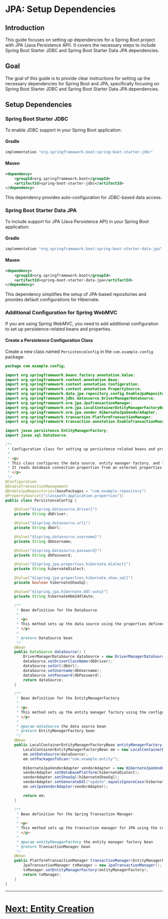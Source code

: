 # JPA: Setup Dependencies

## Introduction

This guide focuses on setting up dependencies for a Spring Boot project with JPA (Java Persistence API). It covers the necessary steps to include Spring Boot Starter JDBC and Spring Boot Starter Data JPA dependencies.

## Goal

The goal of this guide is to provide clear instructions for setting up the necessary dependencies for Spring Boot and JPA, specifically focusing on Spring Boot Starter JDBC and Spring Boot Starter Data JPA dependencies.

## Setup Dependencies

### Spring Boot Starter JDBC

To enable JDBC support in your Spring Boot application:

#### Gradle

```groovy
implementation "org.springframework.boot:spring-boot-starter-jdbc"
```

#### Maven

```xml
<dependency>
    <groupId>org.springframework.boot</groupId>
    <artifactId>spring-boot-starter-jdbc</artifactId>
</dependency>
```

This dependency provides auto-configuration for JDBC-based data access.

### Spring Boot Starter Data JPA

To include support for JPA (Java Persistence API) in your Spring Boot application:

#### Gradle

```groovy
implementation "org.springframework.boot:spring-boot-starter-data-jpa"
```

#### Maven

```xml
<dependency>
    <groupId>org.springframework.boot</groupId>
    <artifactId>spring-boot-starter-data-jpa</artifactId>
</dependency>
```

This dependency simplifies the setup of JPA-based repositories and provides default configurations for Hibernate.

### Additional Configuration for Spring WebMVC

If you are using Spring WebMVC, you need to add additional configuration to set up persistence-related beans and properties.

#### Create a Persistence Configuration Class

Create a new class named `PersistenceConfig` in the `com.example.config` package:

```java
package com.example.config;

import org.springframework.beans.factory.annotation.Value;
import org.springframework.context.annotation.Bean;
import org.springframework.context.annotation.Configuration;
import org.springframework.context.annotation.PropertySource;
import org.springframework.data.jpa.repository.config.EnableJpaRepositories;
import org.springframework.jdbc.datasource.DriverManagerDataSource;
import org.springframework.orm.jpa.JpaTransactionManager;
import org.springframework.orm.jpa.LocalContainerEntityManagerFactoryBean;
import org.springframework.orm.jpa.vendor.HibernateJpaVendorAdapter;
import org.springframework.transaction.PlatformTransactionManager;
import org.springframework.transaction.annotation.EnableTransactionManagement;

import javax.persistence.EntityManagerFactory;
import javax.sql.DataSource;

/**
 * Configuration class for setting up persistence-related beans and properties.
 *
 * <p>
 * This class configures the data source, entity manager factory, and transaction manager for JPA.
 * It reads database connection properties from an external properties file.
 * </p>
 */
@Configuration
@EnableTransactionManagement
@EnableJpaRepositories(basePackages = "com.example.repository")
@PropertySource({"classpath:application.properties"})
public class PersistenceConfig {

    @Value("${spring.datasource.driver}")
    private String dbDriver;

    @Value("${spring.datasource.url}")
    private String dbUrl;

    @Value("${spring.datasource.username}")
    private String dbUsername;

    @Value("${spring.datasource.password}")
    private String dbPassword;

    @Value("${spring.jpa.properties.hibernate.dialect}")
    private String hibernateDialect;

    @Value("${spring.jpa.properties.hibernate.show_sql}")
    private boolean hibernateShowSql;

    @Value("${spring.jpa.hibernate.ddl-auto}")
    private String hibernateHbm2ddlAuto;

    /**
     * Bean definition for the DataSource.
     *
     * <p>
     * This method sets up the data source using the properties defined in the application.properties file.
     * </p>
     *
     * @return DataSource bean
     */
    @Bean
    public DataSource dataSource() {
        DriverManagerDataSource dataSource = new DriverManagerDataSource();
        dataSource.setDriverClassName(dbDriver);
        dataSource.setUrl(dbUrl);
        dataSource.setUsername(dbUsername);
        dataSource.setPassword(dbPassword);
        return dataSource;
    }

    /**
     * Bean definition for the EntityManagerFactory.
     *
     * <p>
     * This method sets up the entity manager factory using the configured data source and Hibernate properties.
     * </p>
     *
     * @param dataSource the data source bean
     * @return EntityManagerFactory bean
     */
    @Bean
    public LocalContainerEntityManagerFactoryBean entityManagerFactory(DataSource dataSource) {
        LocalContainerEntityManagerFactoryBean em = new LocalContainerEntityManagerFactoryBean();
        em.setDataSource(dataSource);
        em.setPackagesToScan("com.example.entity");

        HibernateJpaVendorAdapter vendorAdapter = new HibernateJpaVendorAdapter();
        vendorAdapter.setDatabasePlatform(hibernateDialect);
        vendorAdapter.setShowSql(hibernateShowSql);
        vendorAdapter.setGenerateDdl("update".equalsIgnoreCase(hibernateHbm2ddlAuto));
        em.setJpaVendorAdapter(vendorAdapter);

        return em;
    }

    /**
     * Bean definition for the Spring Transaction Manager.
     *
     * <p>
     * This method sets up the transaction manager for JPA using the configured entity manager factory.
     * </p>
     *
     * @param entityManagerFactory the entity manager factory bean
     * @return TransactionManager bean
     */
    @Bean
    public PlatformTransactionManager transactionManager(EntityManagerFactory entityManagerFactory) {
        JpaTransactionManager txManager = new JpaTransactionManager();
        txManager.setEntityManagerFactory(entityManagerFactory);
        return txManager;
    }
}
```

---

# [Next: Entity Creation](../creation/create-entity.md)